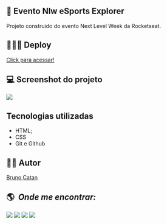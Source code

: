 ## 📝 Evento Nlw eSports Explorer

Projeto construído do evento Next Level Week da Rocketseat.

## 👨🏻‍💻 Deploy

<a target="_blank" href="https://brunocatan.github.io/Projet-nlw-esports-explorer/">Click para acessar!</a>

## 💻 Screenshot do projeto

<div style="center;">
    <img src="https://user-images.githubusercontent.com/75697499/193435976-9630daad-2180-4f1e-99a9-3b25fd6949c1.png">
</div>


## Tecnologias utilizadas

- HTML;
- CSS
- Git e Github

## 🙋🏻 Autor

<a href="https://www.linkedin.com/in/brunocatan/" target="_blank">Bruno Catan</a>

## :earth_americas: &nbsp;<i>Onde me encontrar:</i>

<div style="display: inline_block">
  <a href="https://www.linkedin.com/in/brunocatan/" target="_blank"><img src="https://img.shields.io/badge/-LinkedIn-%230077B5?style=for-the-badge&logo=linkedin&logoColor=white"></a> 
  <a href="https://wa.me/+5517992817472" target="_blank"><img src="https://user-images.githubusercontent.com/75697499/179569090-0fd78c18-5736-457e-8971-e629be3d06b2.svg"></a>
  <a href = "mailto:devbrunocatan@gmail.com" target="_blank"><img src="https://img.shields.io/badge/-Gmail-%23333?style=for-the-badge&logo=gmail&logoColor=white" target="_blank"></a>  
  <a href="https://www.instagram.com/brunocatan" target="_blank"><img src="https://user-images.githubusercontent.com/75697499/179569889-2a993690-1c1d-4c3c-a89e-775aee94a742.svg"></a>
 </div>
